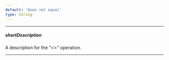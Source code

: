 ```yaml
---
default: 'Does not equal'
type: String
---
```

---
##### shortDescription
A description for the *"<>"* operation.

---
